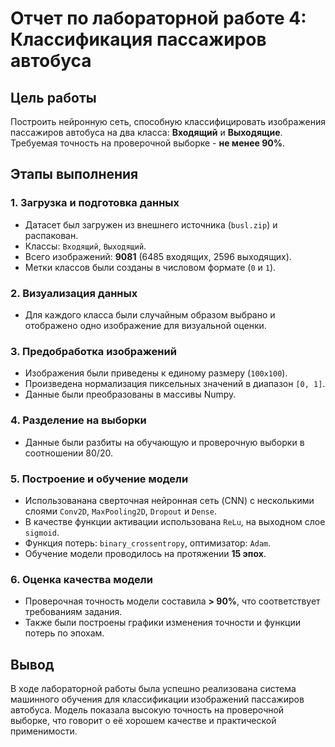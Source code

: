 # Отчет по лабораторной работе 4: Классификация пассажиров автобуса

## Цель работы

Построить нейронную сеть, способную классифицировать изображения пассажиров автобуса на два класса: **Входящий** и **Выходящие**. Требуемая точность на проверочной выборке - **не менее 90%**.

## Этапы выполнения

### 1. Загрузка и подготовка данных
- Датасет был загружен из внешнего источника (`busl.zip`) и распакован.
- Классы: `Входящий`, `Выходящий`.
- Всего изображений: **9081** (6485 входящих, 2596 выходящих).
- Метки классов были созданы в числовом формате (`0` и `1`).

### 2. Визуализация данных
- Для каждого класса были случайным образом выбрано и отображено одно изображение для визуальной оценки.

### 3. Предобработка изображений
- Изображения были приведены к единому размеру (`100x100`).
- Произведена нормализация пиксельных значений в диапазон `[0, 1]`.
- Данные были преобразованы в массивы Numpy.

### 4. Разделение на выборки
- Данные были разбиты на обучающую и проверочную выборки в соотношении 80/20.

### 5. Построение и обучение модели
- Использованана сверточная нейронная сеть (CNN) с несколькими слоями `Conv2D`, `MaxPooling2D`, `Dropout` и `Dense`.
- В качестве функции активации использована `ReLu`, на выходном слое `sigmoid`.
- Функция потерь: `binary_crossentropy`, оптимизатор: `Adam`.
- Обучение модели проводилось на протяжении **15 эпох**.

 ### 6. Оценка качества модели
 - Проверочная точность модели составила **> 90%**, что соответствует требованиям задания.
 - Также были построены графики изменения точности и функции потерь по эпохам.

## Вывод

В ходе лабораторной работы была успешно реализована система машинного обучения для классификации изображений пассажиров автобуса. Модель показала высокую точность на проверочной выборке, что говорит о её хорошем качестве и практической применимости.
